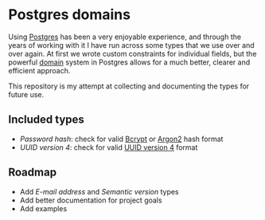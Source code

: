 # Postgres domains

Using [Postgres] has been a very enjoyable experience, and through the years of
working with it I have run across some types that we use over and over again. At
first we wrote custom constraints for individual fields, but the powerful [domain]
system in Postgres allows for a much better, clearer and efficient approach. 

This repository is my attempt at collecting and documenting the types for future 
use.

## Included types
- *Password hash*: check for valid [Bcrypt] or [Argon2] hash format
- *UUID version 4*: check for valid [UUID version 4] format

## Roadmap
- Add *E-mail address* and *Semantic version* types
- Add better documentation for project goals
- Add examples

[Postgres]: https://www.postgresql.org/
[domain]: https://www.postgresql.org/docs/current/static/sql-createdomain.html
[Bcrypt]: https://en.wikipedia.org/wiki/Bcrypt
[Argon2]: https://en.wikipedia.org/wiki/Argon2
[UUID version 4]: https://en.wikipedia.org/wiki/Universally_unique_identifier#Version_4_(random)
